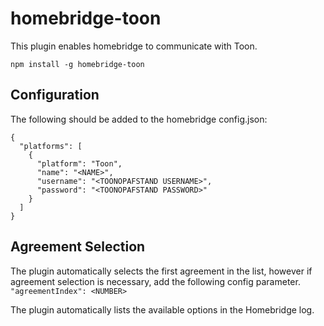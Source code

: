 # homebridge-toon
This plugin enables homebridge to communicate with Toon.

`npm install -g homebridge-toon`

## Configuration
The following should be added to the homebridge config.json:

    {
      "platforms": [
        {
          "platform": "Toon",
          "name": "<NAME>",
          "username": "<TOONOPAFSTAND USERNAME>",
          "password": "<TOONOPAFSTAND PASSWORD>"
        }
      ]
    }

## Agreement Selection
The plugin automatically selects the first agreement in the list, however if agreement selection is necessary, add the following config parameter. 
`"agreementIndex": <NUMBER>`

The plugin automatically lists the available options in the Homebridge log.

